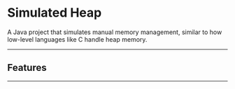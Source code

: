 # Simulated Heap 

A Java project that simulates manual memory management, similar to how low-level languages like C handle heap memory.  

---

## Features 

---